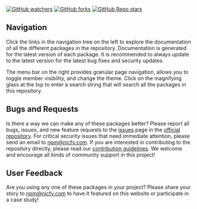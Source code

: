 [![GitHub watchers](https://img.shields.io/github/watchers/nicfv/npm)](https://github.com/nicfv/npm)
[![GitHub forks](https://img.shields.io/github/forks/nicfv/npm)](https://github.com/nicfv/npm/fork)
[![GitHub Repo stars](https://img.shields.io/github/stars/nicfv/npm)](https://github.com/nicfv/npm)

## Navigation

Click the links in the navigation tree on the left to explore the documentation of all the different packages in the repository. Documentation is generated for the latest version of each package. It is recommended to always update to the latest version for the latest bug fixes and security updates.

The menu bar on the right provides granular page navigation, allows you to toggle member visibility, and change the theme. Click on the magnifying glass at the top to enter a search string that will search all the packages in this repository.

## Bugs and Requests

Is there a way we can make any of these packages better? Please report all bugs, issues, and new feature requests to the [issues](https://github.com/nicfv/npm/issues) page in the [official repository](https://github.com/nicfv/npm). For critical security issues that need immediate attention, please send an email to <npm@nicfv.com>. If you are interested in contributing to the repository directly, please read our [contribution guidelines](https://github.com/nicfv/npm/blob/main/CONTRIBUTING.md). We welcome and encourage all kinds of community support in this project!

## User Feedback

Are you using any one of these packages in your project? Please share your story to <npm@nicfv.com> to have it featured on this website or participate in a case study!
